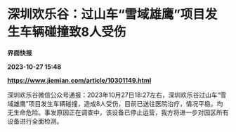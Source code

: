 # 深圳欢乐谷：过山车“雪域雄鹰”项目发生车辆碰撞致8人受伤
**界面快报**

**2023-10-27 15:48**

**https://www.jiemian.com/article/10301149.html**

深圳欢乐谷微信公众号通报：2023年10月27日18:27左右，深圳欢乐谷过山车“雪域雄鹰”项目发生车辆碰撞，造成8人受伤，目前已送往医院治疗，情况平稳，均无生命危险。事发原因正在调查中，该设备已停止运营，我方将进一步对园区所有设备进行全面检测。